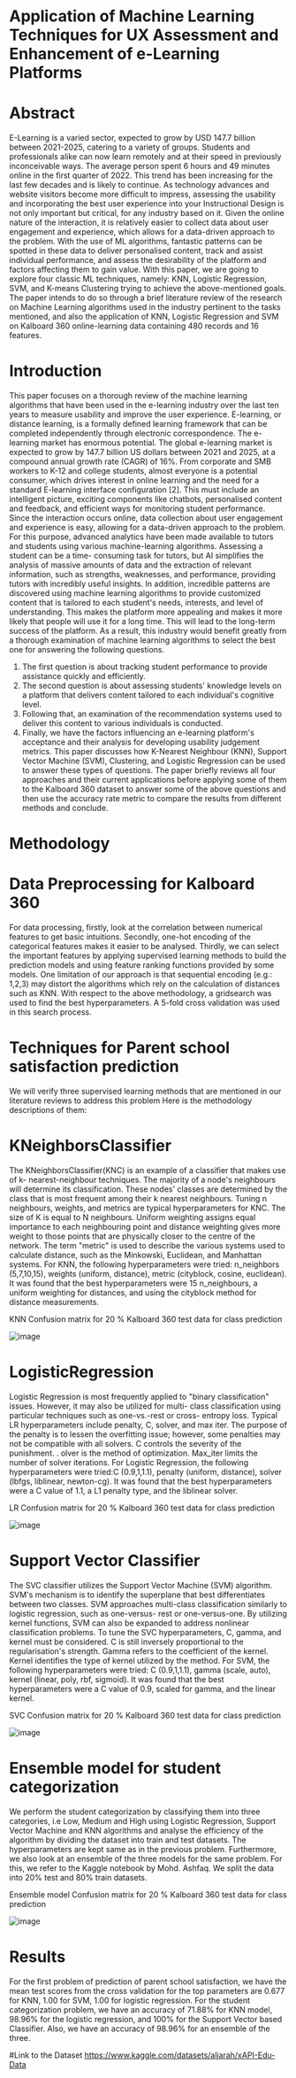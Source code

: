 # Application of Machine Learning Techniques for UX Assessment and Enhancement of e-Learning Platforms

# Abstract 
E-Learning is a varied sector, expected to grow by USD 147.7 billion between 2021-2025, catering to a variety of groups. Students and professionals alike can now learn remotely and at their speed in previously inconceivable ways. The average person spent 6 hours and 49 minutes online in the first quarter of 2022. This trend has been increasing for the last few decades and is likely to continue. As technology advances and website visitors become more difficult to impress, assessing the usability and incorporating the best user experience into your Instructional Design is not only important but critical, for any industry based on it. Given the online nature of the interaction, it is relatively easier to collect data about user engagement and experience, which allows for a data-driven approach to the problem. With the use of ML algorithms, fantastic patterns can be spotted in these data to deliver personalised content, track and assist individual performance, and assess the desirability of the platform and factors affecting them to gain value. With this paper, we are going to explore four classic ML techniques, namely: KNN, Logistic Regression, SVM, and K-means Clustering trying to achieve the above-mentioned goals. The paper intends to do so through a brief literature review of the research on Machine Learning algorithms used in the industry pertinent to the tasks mentioned, and also the application of KNN, Logistic Regression and SVM on Kalboard 360 online-learning data containing 480 records and 16 features.

# Introduction
This paper focuses on a thorough review of the machine learning algorithms that have been used in the e-learning industry over the last ten years to measure usability and improve the user experience.
E-learning, or distance learning, is a formally defined learning framework that can be completed independently through electronic correspondence. The e-learning market has enormous potential. The global e-learning market is expected to grow by
147.7 billion US dollars between 2021 and 2025, at a compound annual growth rate (CAGR) of 16%. From corporate and SMB workers to K-12 and college students, almost everyone is a potential consumer, which drives interest in online learning and the need for a standard E-learning interface configuration [2]. This must include an intelligent picture, exciting components like chatbots, personalised content and feedback, and efficient ways for monitoring student performance.
Since the interaction occurs online, data collection about user engagement and experience is easy, allowing for a data-driven approach to the problem. For this purpose, advanced analytics have been made available to tutors and students using various machine-learning algorithms. Assessing a student can be a time- consuming task for tutors, but AI simplifies the analysis of massive amounts of data and the extraction of relevant information, such as strengths, weaknesses, and performance, providing tutors with incredibly useful insights. In addition, incredible patterns are discovered using machine learning algorithms to provide customized content that is tailored to each student's needs, interests, and level of understanding. This makes the platform more appealing and makes it more likely that people will use it for a long time. This will lead to the long-term success of the platform.
As a result, this industry would benefit greatly from a thorough examination of machine learning algorithms to select the best one for answering the following questions.
1. The first question is about tracking student performance to provide assistance quickly and efficiently.
2. The second question is about assessing students' knowledge levels on a platform that delivers content tailored to each individual's cognitive level.
3. Following that, an examination of the recommendation systems used to deliver this content to various individuals is conducted.
4. Finally, we have the factors influencing an e-learning platform's acceptance and their analysis for developing usability judgement metrics.
This paper discusses how K-Nearest Neighbour (KNN), Support Vector Machine (SVM), Clustering, and Logistic Regression can be used to answer these types of questions. The paper briefly reviews all four approaches and their current applications before applying some of them to the Kalboard 360 dataset to answer some of the above questions and then use the accuracy rate metric to compare the results from different methods and conclude.

# Methodology
# Data Preprocessing for Kalboard 360
For data processing, firstly, look at the correlation between numerical features to get basic intuitions. Secondly, one-hot encoding of the categorical features makes it easier to be analysed. Thirdly, we can select the important features by applying supervised learning methods to build the prediction models and using feature ranking functions provided by some models. One limitation of our approach is that sequential encoding (e.g.: 1,2,3) may distort the algorithms which rely on the calculation of distances such as KNN.
With respect to the above methodology, a gridsearch was used to find the best hyperparameters. A 5-fold cross validation was used in this search process.

# Techniques for Parent school satisfaction prediction
We will verify three supervised learning methods that are mentioned in our literature reviews to address this problem Here is the methodology descriptions of them:

# KNeighborsClassifier
The KNeighborsClassifier(KNC) is an example of a classifier that makes use of k- nearest-neighbour techniques. The majority of a node's neighbours will determine its classification. These nodes' classes are determined by the class that is most frequent among their k nearest neighbours. Tuning n neighbours, weights, and metrics are typical hyperparameters for KNC. The size of K is equal to N neighbours. Uniform weighting assigns equal importance to each neighbouring point and distance weighting gives more weight to those points that are physically closer to the centre of the network. The term "metric" is used to describe the various systems used to calculate distance, such as the Minkowski, Euclidean, and Manhattan systems.
For KNN, the following hyperparameters were tried: n_neighbors (5,7,10,15), weights (uniform, distance), metric (cityblock, cosine, euclidean). It was found that the best hyperparameters were 15 n_neighbours, a uniform weighting for distances, and using the cityblock method for distance measurements.

KNN Confusion matrix for 20 % Kalboard 360 test data for class prediction

![image](https://user-images.githubusercontent.com/127405318/225853851-48e0f316-5d66-4b19-b9b2-0d83c88d2b4d.png)

# LogisticRegression
Logistic Regression is most frequently applied to "binary classification" issues. However, it may also be utilized for multi- class classification using particular techniques such as one-vs.-rest or cross- entropy loss. Typical LR hyperparameters include penalty, C, solver, and max iter. The purpose of the penalty is to lessen the overfitting issue; however, some penalties may not be compatible with all solvers. C controls the severity of the punishment. . olver is the method of optimization. Max_iter limits the number of solver iterations.
For Logistic Regression, the following hyperparameters were tried:C (0.9,1,1.1), penalty (uniform, distance), solver (lbfgs, liblinear, newton-cg). It was found that the best hyperparameters were a C value of 1.1, a L1 penalty type, and the liblinear solver.

LR Confusion matrix for 20 % Kalboard 360 test data for class prediction

![image](https://user-images.githubusercontent.com/127405318/225853775-eebcb83e-07f5-4857-8ed8-bd10ccc1fbc9.png)

# Support Vector Classifier
The SVC classifier utilizes the Support Vector Machine (SVM) algorithm. SVM's mechanism is to identify the superplane that best differentiates between two classes. SVM approaches multi-class classification similarly to logistic regression, such as one-versus- rest or one-versus-one. By utilizing kernel functions, SVM can also be expanded to address nonlinear classification problems. To tune the SVC hyperparameters, C, gamma, and kernel must be considered. C is still inversely proportional to the regularisation's strength. Gamma refers to the coefficient of the kernel. Kernel identifies the type of kernel utilized by the method.
For SVM, the following hyperparameters were tried: C (0.9,1,1.1), gamma (scale, auto), kernel (linear, poly, rbf, sigmoid). It was found that the best hyperparameters were a C value of 0.9, scaled for gamma, and the linear kernel.

SVC Confusion matrix for 20 % Kalboard 360 test data for class prediction

![image](https://user-images.githubusercontent.com/127405318/225853822-c436af65-5197-4e5c-a2f5-8ded73249f00.png)

# Ensemble model for student categorization
We perform the student categorization by classifying them into three categories, i.e Low, Medium and High using Logistic Regression, Support Vector Machine and KNN algorithms and analyse the efficiency of the algorithm by dividing the dataset into train and test datasets. The hyperparameters are kept same as in the previous problem. Furthermore, we also look at an ensemble of the three models for the same problem. For this, we refer to the Kaggle notebook by Mohd. Ashfaq. We split the data into 20% test and 80% train datasets.

Ensemble model Confusion matrix for 20 % Kalboard 360 test data for class prediction

![image](https://user-images.githubusercontent.com/127405318/225853889-27f003c4-3d8e-4550-962a-81c00b76e280.png)

# Results
For the first problem of prediction of parent school satisfaction, we have the mean test scores from the cross validation for the top parameters are 0.677 for KNN, 1.00 for SVM, 1.00 for logistic regression.
For the student categorization problem, we have an accuracy of 71.88% for KNN model, 98.96% for the logistic regression, and 100% for the Support Vector based Classifier. Also, we have an accuracy of 98.96% for an ensemble of the three.

#Link to the Dataset
https://www.kaggle.com/datasets/aljarah/xAPI-Edu-Data
